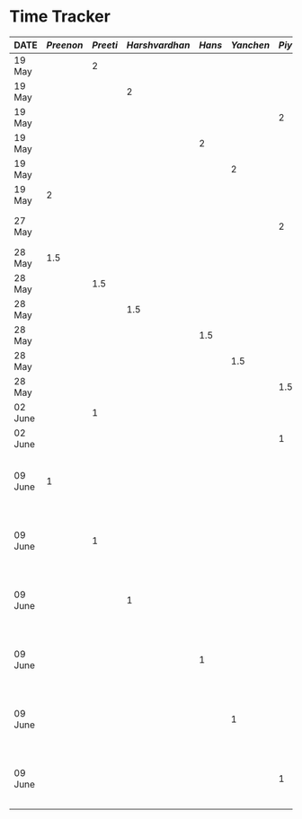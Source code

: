 # Time Tracker

| **DATE** | _Preenon_ | _Preeti_ | _Harshvardhan_ | _Hans_ | _Yanchen_ | _Piyush_ | _Task_                                                |
| -------- | --------- | -------- | -------------- | ------ | --------- | -------- | ----------------------------------------------------- |
| 19 May   |           | 2        |                |        |           |          | Discuss the app idea                                  |
| 19 May   |           |          | 2              |        |           |          | Discuss the app idea                                  |
| 19 May   |           |          |                |        |           | 2        | Discuss the app idea                                  |
| 19 May   |           |          |                | 2      |           |          | Discuss the app idea                                  |
| 19 May   |           |          |                |        | 2         |          | Discuss the app idea                                  |
| 19 May   | 2         |          |                |        |           |          | Discuss the app idea                                  |
| 27 May   |           |          |                |        |           | 2        | Intitialize and Build Presentation                    |
| 28 May   | 1.5       |          |                |        |           |          | Finish Presentation                                   |
| 28 May   |           | 1.5      |                |        |           |          | Finish Presentation                                   |
| 28 May   |           |          | 1.5            |        |           |          | Finish Presentation                                   |
| 28 May   |           |          |                | 1.5    |           |          | Finish Presentation                                   |
| 28 May   |           |          |                |        | 1.5       |          | Finish Presentation                                   |
| 28 May   |           |          |                |        |           | 1.5      | Finish Presentation                                   |
| 02 June  |           | 1        |                |        |           |          | Finish D1 Proposal                                    |
| 02 June  |           |          |                |        |           | 1        | Finish D1 Proposal                                    |
| 09 June  | 1         |          |                |        |           |          | Discuss Architecture, Tech stack and who builds what  |
| 09 June  |           | 1        |                |        |           |          | Discuss Architecture, Tech stack and who builds what  |
| 09 June  |           |          | 1              |        |           |          | Discuss Architecture, Tech stack and who builds what  |
| 09 June  |           |          |                | 1      |           |          | Discuss Architecture, Tech stack and who builds what  |
| 09 June  |           |          |                |        | 1         |          | Discuss Architecture, Tech Stack, and who builds what |
| 09 June  |           |          |                |        |           | 1        | Discuss Architecture, Tech Stack, and who builds what |
